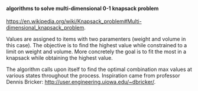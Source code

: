 #### algorithms to solve multi-dimensional 0-1 knapsack problem

https://en.wikipedia.org/wiki/Knapsack_problem#Multi-dimensional_knapsack_problem.

Values are assigned to items with two paramenters (weight and volume in this case). The objective is to find the highest value while constrained to a limit on weight and volume. More concretely the goal is to fit the most in a knapsack while obtaining the highest value.

The algorithm calls upon itself to find the optimal combination max values at various states throughout the process. Inspiration came from professor Dennis Bricker: http://user.engineering.uiowa.edu/~dbricker/.
